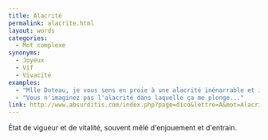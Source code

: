 ```yaml
---
title: Alacrité
permalink: alacrite.html
layout: words
categories:
  - Mot complexe
synonyms:
  - Joyeux
  - Vif
  - Vivacité
examples:
  - "Mlle Doteau, je vous sens en proie à une alacrité inénarrable et incoercible."
  - "Vous n'imaginez pas l'alacrité dans laquelle ça me plonge..."
link: http://www.absurditis.com/index.php?page=dico&lettre=A&mot=Alacrit%E9
---
```


État de vigueur et de vitalité, souvent mêlé d'enjouement et d'entrain.
